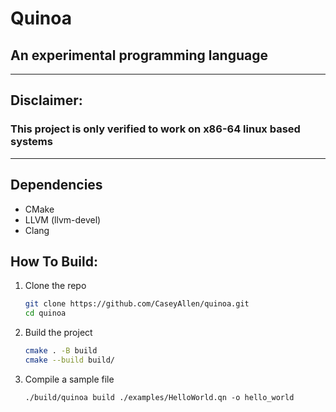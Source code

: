 # Quinoa

## An experimental programming language

---

## Disclaimer:

### This project is only verified to work on x86-64 linux based systems
---

## Dependencies
- CMake
- LLVM (llvm-devel)
- Clang

## How To Build:

1. Clone the repo
    ```bash
    git clone https://github.com/CaseyAllen/quinoa.git
    cd quinoa
    ```
2. Build the project
    ```bash
    cmake . -B build
    cmake --build build/
    ```
3. Compile a sample file
    ```
    ./build/quinoa build ./examples/HelloWorld.qn -o hello_world
    ```
